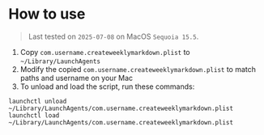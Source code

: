 # How to use

> Last tested on `2025-07-08` on MacOS `Sequoia 15.5`.

1. Copy `com.username.createweeklymarkdown.plist` to `~/Library/LaunchAgents`
2. Modify the copied `com.username.createweeklymarkdown.plist` to match paths and username on your Mac
3. To unload and load the script, run these commands:

```shell
launchctl unload ~/Library/LaunchAgents/com.username.createweeklymarkdown.plist
launchctl load ~/Library/LaunchAgents/com.username.createweeklymarkdown.plist
```
